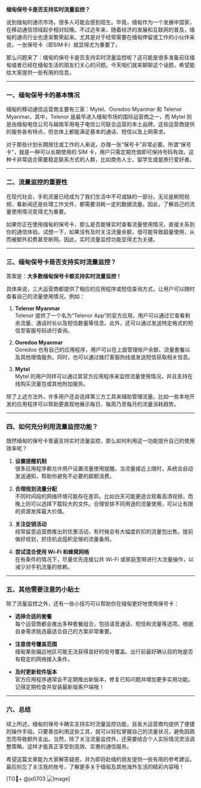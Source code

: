 **缅甸保号卡是否支持实时流量监控？**

说到缅甸的通讯市场，很多人可能会感到陌生。毕竟，缅甸作为一个发展中国家，在移动通信领域起步相对较晚。不过近年来，随着经济的发展和互联网的普及，缅甸的通讯行业也逐渐繁荣起来。尤其是对于经常需要在缅甸停留或工作的小伙伴来说，一张保号卡（即SIM卡）就显得尤为重要了。

那么问题来了：缅甸的保号卡是否支持实时流量监控呢？这可能是很多准备前往缅甸或者已经在缅甸生活的朋友们关心的问题。今天咱们就来聊聊这个话题，希望能给大家提供一些有用的信息。

---

### **一、缅甸保号卡的基本情况**
缅甸的移动通信运营商主要有三家：Mytel、Ooredoo Myanmar 和 Telenor Myanmar。其中，Telenor 是最早进入缅甸市场的国际运营商之一，而 Mytel 则是由缅甸电信公司与越南军用电子电信公司联合运营的本土品牌。这些运营商提供的服务各有特点，但总体上都能满足基本的通话、短信以及上网需求。

对于那些计划长期居住或工作的人来说，办理一张“保号卡”非常必要。所谓“保号卡”，就是一种可以长期使用的 SIM 卡，用户只需定期充值即可保持号码有效。这种卡非常适合需要稳定联系方式的人群，比如商务人士、留学生或是旅行爱好者。

---

### **二、流量监控的重要性**
在现代社会，手机流量已经成为了我们生活中不可或缺的一部分。无论是刷短视频、看新闻还是处理工作文件，都需要消耗一定的数据流量。因此，了解自己的流量使用情况变得尤为重要。

如果你正在使用缅甸的保号卡，那么是否能够实时查看流量使用情况，直接关系到你的通信体验。试想一下，如果没有及时关注流量余额，很可能导致超量使用，从而被额外扣费甚至断网。因此，实时流量监控功能显得尤为关键。

---

### **三、缅甸保号卡是否支持实时流量监控？**
答案是：**大多数缅甸保号卡都支持实时流量监控！**

具体来说，三大运营商都提供了相应的应用程序或短信查询方式，让用户可以随时查看自己的流量使用情况。例如：

1. **Telenor Myanmar**  
   Telenor 提供了一个名为“Telenor App”的官方应用，用户可以通过它查看剩余流量、通话时长以及短信数量等信息。此外，还可以通过发送特定格式的短信至客服号码进行查询。

2. **Ooredoo Myanmar**  
   Ooredoo 也有自己的应用程序，用户可以在上面管理账户余额、流量套餐以及其他增值服务。同时，也可以通过拨打客服热线或发送短信获取相关信息。

3. **Mytel**  
   Mytel 的用户同样可以通过其官方应用程序来监控流量使用情况，并且支持在线购买流量包或其他附加服务。

除了上述方法外，许多用户还会选择第三方工具来辅助管理流量。比如一些本地开发的应用程序可以帮助更直观地展示每日、每周乃至每月的流量消耗趋势。

---

### **四、如何充分利用流量监控功能？**
既然缅甸的保号卡普遍支持实时流量监控，那么如何利用这一功能提升自己的使用效率呢？

1. **设置提醒机制**  
   很多应用程序都允许用户设置流量使用提醒。当流量接近上限时，系统会自动发送通知，帮助你避免不必要的超额消费。

2. **合理规划流量分配**  
   不同时间段的网络环境可能存在差异。比如白天可能更适合观看高清视频，而晚上则可以选择下载较大的文件。合理安排不同用途的流量使用，可以让有限的资源发挥最大价值。

3. **关注促销活动**  
   经常留意运营商推出的优惠活动，有时候会有大幅度折扣的流量包出售。提前做好规划，抓住机会囤积足够的流量备用。

4. **尝试混合使用 Wi-Fi 和蜂窝网络**  
   在有条件的情况下，尽量优先连接公共 Wi-Fi 或家庭宽带进行大流量操作，以减少对手机流量的依赖。

---

### **五、其他需要注意的小贴士**
除了流量监控之外，还有一些小技巧可以帮助你在缅甸更好地使用保号卡：

- **选择合适的套餐**  
  每个运营商都会推出多种套餐组合，包括语音通话、短信和流量等选项。根据自身需求挑选最适合自己的方案非常重要。

- **注意信号覆盖范围**  
  缅甸某些偏远地区可能无法获得良好的信号覆盖。出行前最好确认目的地是否有稳定的网络接入条件。

- **及时更新软件版本**  
  官方应用程序通常会不定期推出新版本，修复已知问题并增加更多实用功能。记得定期检查并安装最新版客户端哦！

---

### **六、总结**
综上所述，缅甸的保号卡确实支持实时流量监控功能，且各大运营商均提供了便捷的操作手段。只要善加利用这些工具，就可以轻松掌握自己的流量状况，避免因疏忽而导致额外支出。当然，除了关注流量监控外，还需要结合个人实际情况灵活调整策略，这样才能真正享受到高效、实惠的通信服务。

希望这篇文章能为大家解答疑惑，并为即将赴缅的朋友提供一些有用的参考建议。最后别忘了关注我的账号，了解更多关于缅甸及其他海外生活的精彩内容哦！

[TG💪+ @jx0703 ![Image](https://github.com/user-attachments/assets/dbca1d08-cadb-493c-b0ec-ad6f7a83f270)]